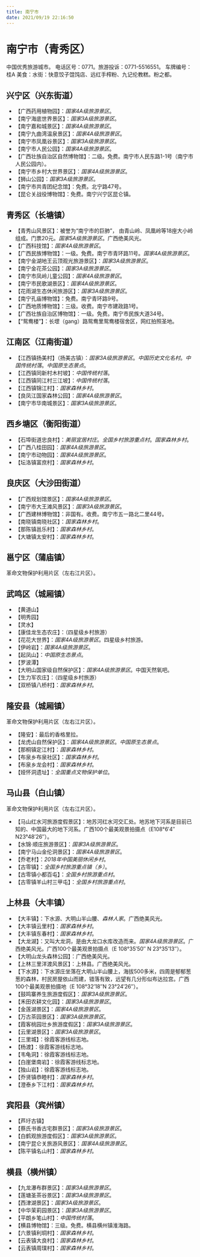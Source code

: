```yaml
---
title: 南宁市
date: 2021/09/19 22:16:50
---
```


# 南宁市（青秀区）
中国优秀旅游城市。
电话区号：0771。旅游投诉：0771-5516551。
车牌编号：桂A
美食：水街：快意饺子馄饨店、远红手榨粉、九记伦教糕。粉之都。
## 兴宁区（兴东街道）
* 【广西药用植物园】：*国家4A级旅游景区*。
* 【南宁海底世界景区】：*国家3A级旅游景区*。
* 【南宁嘉和城景区】：*国家4A级旅游景区*。
* 【南宁九曲湾温泉景区】：*国家4A级旅游景区*。
* 【南宁市凤凰谷景区】：*国家3A级旅游景区*。
* 【南宁市人民公园】：*国家4A级旅游景区*。
* 【广西壮族自治区自然博物馆】：二级。免费。南宁市人民东路1-1号（南宁市人民公园内）。
* 【南宁市乡村大世界景区】：*国家4A级旅游景区*。
* 【狮山公园】：*国家3A级旅游景区*。
* 【南宁市共青团纪念馆】：免费。北宁路47号。
* 【昆仑关战役博物馆】：免费。南宁兴宁区昆仑镇。
## 青秀区（长塘镇）
* 【青秀山风景区】：被誉为“南宁市的巨肺”， 由青山岭、凤凰岭等18座大小岭组成。门票20元。*国家5A级旅游景区*。广西绝美风光。
* 【广西科技馆】：*国家4A级旅游景区*。
* 【广西民族博物馆】：一级。免费。南宁市青环路11号。*国家4A级旅游景区*。
* 【南宁金湖地王云顶观光旅游景区】：*国家3A级旅游景区*。
* 【南宁金花茶公园】：*国家3A级旅游景区*。
* 【南宁市凤岭儿童公园】：*国家4A级旅游景区*。
* 【南宁市民歌湖景区】：*国家4A级旅游景区*。
* 【花雨湖生态休闲旅游区】：*国家3A级旅游景区*。
* 【南宁孔庙博物馆】：免费。南宁青环路9号。
* 【广西地质博物馆】：三级。收费。南宁市建政路1号。
* 【广西壮族自治区博物馆】：一级。免费。南宁市民族大道34号。
* 【“鸳鸯楼”】：长堽（gang）路鸳鸯里鸳鸯楼宿舍区，网红拍照圣地。
## 江南区（江南街道）
* 【江西镇扬美村】（扬美古镇）：*国家3A级旅游景区*。*中国历史文化名村*。*中国传统村落*。*中国原生态景点*。
* 【江西镇同新村木村坡】：*中国传统村落*。
* 【江西镇同江村三江坡】：*中国传统村落*。
* 【江西镇锦江村】：*国家森林乡村*。
* 【良凤江国家森林公园】：*国家4A级旅游景区*。
* 【南宁市华南城景区】：*国家3A级旅游景区*。
## 西乡塘区（衡阳街道）
* 【石埠街道忠良村】：*美丽宜居村庄*。*全国乡村旅游重点村*。*国家森林乡村*。
* 【广西八桂田园】：*国家4A级旅游景区*。
* 【南宁市动物园】：*国家4A级旅游景区*。
* 【坛洛镇富庶村】：*国家森林乡村*。
## 良庆区（大沙田街道）
* 【广西规划馆景区】：*国家4A级旅游景区*。
* 【南宁市大王滩风景区】：*国家3A级旅游景区*。
* 【广西建林博物馆】：非国有。收费。南宁市五一路北二里44号。
* 【南晓镇南晓社区】：*国家森林乡村*。
* 【那陈镇邕乐村】：*国家森林乡村*。
* 【大塘镇太安村】：*国家森林乡村*。
## 邕宁区（蒲庙镇）
革命文物保护利用片区（左右江片区）。
## 武鸣区（城厢镇）
* 【黄道山】
* 【明秀园】
* 【灵水】
* 【康佳龙生态农庄】：（四星级乡村旅游）
* 【花花大世界】：*国家4A级旅游景区*。四星级乡村旅游。
* 【伊岭岩】：*国家4A级旅游景区*。
* 【起凤山】：*中国原生态景点*。
* 【罗波潭】
* 【大明山国家级自然保护区】：*国家4A级旅游景区*。中国天然氧吧。
* 【生力军农庄】：（四星级乡村旅游）
* 【双桥镇八桥村】：*国家森林乡村*。
## 隆安县（城厢镇）
革命文物保护利用片区（左右江片区）。
* 【隆安】：最后的香格里拉。
* 【龙虎山自然保护区】：*国家4A级旅游景区*。*中国原生态景点*。
* 【那桐镇定江村】：*国家森林乡村*。
* 【布泉乡布泉社区】：*国家森林乡村*。
* 【布泉乡龙会村】：*国家森林乡村*。
* 【娅怀洞遗址】：*全国重点文物保护单位*。
## 马山县（白山镇）
革命文物保护利用片区（左右江片区）。
* 【马山红水河旅游度假景区】：地苏河红水河交汇处。地苏地下河系是目前已知的、中国最大的地下河系。广西100个最美观景拍摄点（E108°6′4″ N23°48′26″）。
* 【水锦·顺庄旅游景区】：*国家3A级旅游景区*。
* 【南宁马山金伦洞景区】：*国家4A级旅游景区*。
* 【乔老村】：*2018年中国美丽休闲乡村*。
* 【古零镇】：*全国乡村旅游重点镇（乡）*。
* 【古零镇小都百屯】：*全国乡村旅游重点村*。
* 【古零镇羊山村三甲屯】：*全国乡村旅游重点村*。
## 上林县（大丰镇）
* 【大丰镇】：下水源、大明山半山腰、*森林人家*。广西绝美风光。
* 【大丰镇云里村】：*国家森林乡村*。
* 【大丰镇东春村】：*国家森林乡村*。
* 【大龙湖】：又叫大龙洞，是由大龙口水库改造而来。*国家4A级旅游景区*。广西绝美风光。广西100个最美观景拍摄点（E 108°35′50″ N 23°35′13″）。
* 【大明山龙头森林公园】：广西绝美风光。
* 【上林三里洋渡风景区】：上林县。广西绝美风光。
* 【下水源】：下水源庄坐落在大明山半山腰上，海拔500多米，四周是郁郁葱葱的森林，村民房屋依山而建，错落有致，远望有几分形似布达拉宫。广西100个最美观景拍摄地（E 108°32′18″N 23°24′26″）。
* 【鼓鸣寨养生旅游度假区】：*国家3A级旅游景区*。
* 【禾田农耕文化园】：*国家3A级旅游景区*。
* 【金莲湖景区】：*国家4A级旅游景区*。
* 【万古茶园景区】：*国家3A级旅游景区*。
* 【霞客桃园壮乡旅游度假区】：*国家3A级旅游景区*。
* 【云里湖景区】：*国家3A级旅游景区*。
* 【三里城】：徐霞客游线标志地。
* 【杨渡】：徐霞客游线标志地。
* 【韦龟洞】：徐霞客游线标志地。
* 【白崖堡南岩】：徐霞客游线标志地。
* 【独山岩】：徐霞客游线标志地。
* 【乔贤镇恭睦村】：*国家森林乡村*。
* 【澄泰乡下江村】：*国家森林乡村*。
## 宾阳县（宾州镇）
* 【芦圩古镇】
* 【蔡氏书香古宅群景区】：*国家3A级旅游景区*。
* 【白鹤观旅游度假区】：*国家3A级旅游景区*。
* 【南宁昆仑关旅游风景区】：*国家4A级旅游景区*。
* 【陈平镇名山村】：*国家森林乡村*。
## 横县（横州镇）
* 【九龙瀑布群景区】：*国家3A级旅游景区*。
* 【莲塘圣茶谷景区】：*国家3A级旅游景区*。
* 【西津湖景区】：*国家3A级旅游景区*。
* 【中华茉莉园景区】：*国家3A级旅游景区*。
* 【平朗乡笔山村】：*中国传统村落*。
* 【横县博物馆】：三级。免费。横县横州镇淮海路。
* 【六景镇利垌村】：*国家森林乡村*。
* 【云表镇大良村】：*国家森林乡村*。
* 【云表镇周璞村】：*国家森林乡村*。
